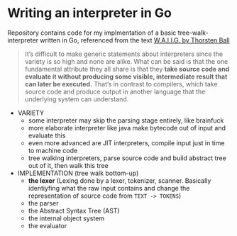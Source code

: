 # Writing an interpreter in Go

Repository contains code for my implmentation of a basic tree-walk-interpreter written in Go, referenced from the text [W.A.I.I.G. by Thorsten Ball](https://interpreterbook.com/)

> It’s difficult to make generic statements about interpreters since the variety is so high and none are alike. What can be said is that the one fundamental attribute they all share is that they **take source code and evaluate it without producing some visible, intermediate result that can later be executed.** That’s in contrast to compilers, which take source code and produce output in another language that the underlying system can understand.

- VARIETY
    - some interpreter may skip the parsing stage entirely, like brainfuck
    - more elaborate interpreter like java make bytecode out of input and evaluate this
    - even more advanced are JIT interpreters, compile input just in time to machine code
    - tree walking interpreters, parse source code and build abstract tree out of it, then walk this tree
- IMPLEMENTATION (tree walk bottom-up)
    - **the lexer** (Lexing done by a lexer, tokenizer, scanner. Basically identiyfing what the raw input contains and change the representation of source code from `TEXT -> TOKENS`)
    - the parser
    - the Abstract Syntax Tree (AST)
    - the internal object system
    - the evaluator